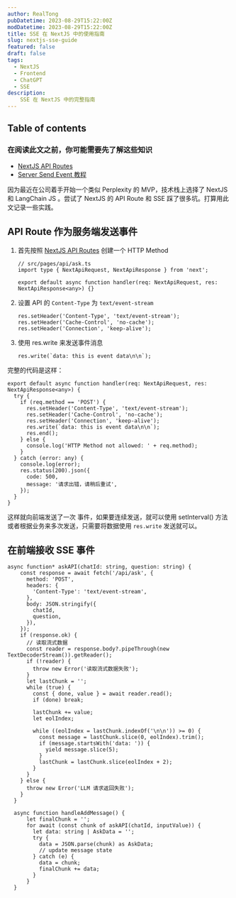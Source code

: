 ```yaml
---
author: RealTong
pubDatetime: 2023-08-29T15:22:00Z
modDatetime: 2023-08-29T15:22:00Z
title: SSE 在 NextJS 中的使用指南
slug: nextjs-sse-guide
featured: false
draft: false
tags:
  - NextJS
  - Frontend
  - ChatGPT
  - SSE
description:
    SSE 在 NextJS 中的完整指南
---
```


## Table of contents

### 在阅读此文之前，你可能需要先了解这些知识

- [NextJS API Routes](https://nextjs.org/docs/pages/building-your-application/routing/api-routes)
- [Server Send Event 教程](https://www.ruanyifeng.com/blog/2017/05/server-sent_events.html)

因为最近在公司着手开始一个类似 Perplexity 的 MVP，技术栈上选择了 NextJS 和 LangChain JS 。尝试了 NextJS 的 API Route 和 SSE 踩了很多坑。打算用此文记录一些实践。

## API Route 作为服务端发送事件

1. 首先按照 [NextJS API Routes](https://nextjs.org/docs/pages/building-your-application/routing/api-routes#http-methods) 创建一个 HTTP Method
    
    ```tsx
    // src/pages/api/ask.ts
    import type { NextApiRequest, NextApiResponse } from 'next';
    
    export default async function handler(req: NextApiRequest, res: NextApiResponse<any>) {}
    ```
    
2. 设置 API 的 `Content-Type` 为 `text/event-stream`
    
    ```tsx
    res.setHeader('Content-Type', 'text/event-stream');
    res.setHeader('Cache-Control', 'no-cache');
    res.setHeader('Connection', 'keep-alive');
    ```
    
3. 使用 res.write 来发送事件消息
    
    ```tsx
    res.write(`data: this is event data\n\n`);
    ```
    

完整的代码是这样：

```tsx
export default async function handler(req: NextApiRequest, res: NextApiResponse<any>) {
  try {
    if (req.method == 'POST') {
      res.setHeader('Content-Type', 'text/event-stream');
      res.setHeader('Cache-Control', 'no-cache');
      res.setHeader('Connection', 'keep-alive');
      res.write(`data: this is event data\n\n`);
      res.end();
    } else {
      console.log('HTTP Method not allowed: ' + req.method);
    }
  } catch (error: any) {
    console.log(error);
    res.status(200).json({
      code: 500,
      message: '请求出错，请稍后重试',
    });
  }
}
```

这样就向前端发送了一次 事件，如果要连续发送，就可以使用 setInterval() 方法或者根据业务来多次发送，只需要将数据使用 `res.write` 发送就可以。

## 在前端接收 SSE 事件

```tsx
async function* askAPI(chatId: string, question: string) {
    const response = await fetch('/api/ask', {
      method: 'POST',
      headers: {
        'Content-Type': 'text/event-stream',
      },
      body: JSON.stringify({
        chatId,
        question,
      }),
    });
    if (response.ok) {
      // 读取流式数据
      const reader = response.body?.pipeThrough(new TextDecoderStream()).getReader();
      if (!reader) {
        throw new Error('读取流式数据失败');
      }
      let lastChunk = '';
      while (true) {
        const { done, value } = await reader.read();
        if (done) break;

        lastChunk += value;
        let eolIndex;

        while ((eolIndex = lastChunk.indexOf('\n\n')) >= 0) {
          const message = lastChunk.slice(0, eolIndex).trim();
          if (message.startsWith('data: ')) {
            yield message.slice(5);
          }
          lastChunk = lastChunk.slice(eolIndex + 2);
        }
      }
    } else {
      throw new Error('LLM 请求返回失败');
    }
  }

  async function handleAddMessage() {
      let finalChunk = '';
      for await (const chunk of askAPI(chatId, inputValue)) {
        let data: string | AskData = '';
        try {
          data = JSON.parse(chunk) as AskData;
          // update message state
        } catch (e) {
          data = chunk;
          finalChunk += data;
        }
      }
  }
```